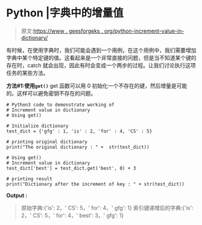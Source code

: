 # Python |字典中的增量值

> 原文:[https://www . geesforgeks . org/python-increment-value-in-dictionary/](https://www.geeksforgeeks.org/python-increment-value-in-dictionary/)

有时候，在使用字典时，我们可能会遇到一个用例，在这个用例中，我们需要增加字典中某个特定键的值。这看起来是一个非常直接的问题，但是当不知道某个键的存在时，catch 就会出现，因此有时会变成一个两步的过程。让我们讨论执行这项任务的某些方法。

**方法#1:使用`get()`**
get 函数可以用 0 初始化一个不存在的键，然后增量是可能的。这样可以避免密钥不存在的问题。

```
# Python3 code to demonstrate working of
# Increment value in dictionary
# Using get()

# Initialize dictionary
test_dict = {'gfg' : 1, 'is' : 2, 'for' : 4, 'CS' : 5}

# printing original dictionary
print("The original dictionary : " +  str(test_dict))

# Using get()
# Increment value in dictionary
test_dict['best'] = test_dict.get('best', 0) + 3

# printing result 
print("Dictionary after the increment of key : " + str(test_dict))
```

**Output :**

> 原始字典:{'is': 2，' CS': 5，' for': 4，' gfg': 1}
> 索引键递增后的字典:{'is': 2，' CS': 5，' for': 4，' best': 3，' gfg': 1}